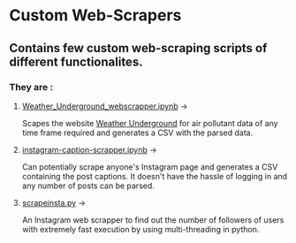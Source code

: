 # Custom Web-Scrapers
## Contains few custom web-scraping scripts of different functionalites.
### They are :
1. [Weather_Underground_webscrapper.ipynb](Weather_Underground_webscrapper.ipynb) ->
    
    Scapes the website [Weather Underground](https://www.wunderground.com/) for air pollutant data of any time frame required and       generates a CSV with the parsed data.
   
2. [instagram-caption-scrapper.ipynb](instagram-caption-scrapper.ipynb) ->

    Can potentially scrape anyone's Instagram page and generates a CSV containing the post captions. It doesn't have the hassle of logging in and any number of posts can be parsed.

   
3. [scrapeinsta.py](scrapeinsta.py) ->

    An Instagram web scrapper to find out the number of followers of users with extremely fast execution by using multi-threading in python.
